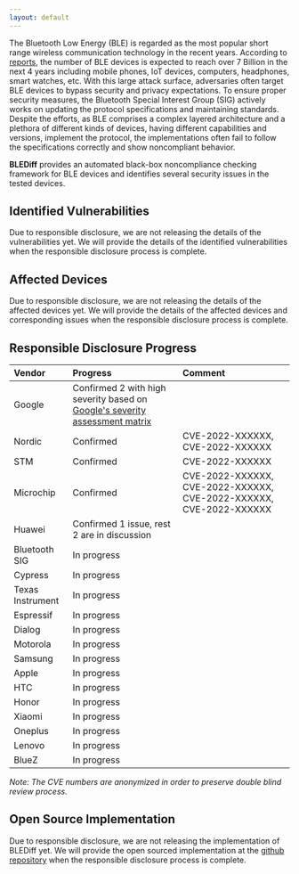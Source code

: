 ```yaml
---
layout: default
---
```


The Bluetooth Low Energy (BLE) is regarded as the most popular short range wireless communication technology in the recent years. According to [reports](https://www.bluetooth.com/2022-market-update/), the number of BLE devices is expected to reach over 7 Billion in the next 4 years including mobile phones, IoT devices, computers, headphones, smart watches, etc. With this large attack surface, adversaries often target BLE devices to bypass security and privacy expectations. To ensure proper security measures, the Bluetooth Special Interest Group (SIG) actively works on updating the protocol specifications and maintaining standards. Despite the efforts, as BLE comprises a complex layered architecture and a plethora of different kinds of devices, having different capabilities and versions, implement the protocol, the implementations often fail to follow the specifications correctly and show noncompliant behavior.  

**BLEDiff** provides an automated black-box noncompliance checking framework for BLE devices and identifies several security issues in the tested devices.

## Identified Vulnerabilities
Due to responsible disclosure, we are not releasing the details of the vulnerabilities yet. We will provide the details of the identified vulnerabilities when the responsible disclosure process is complete.

## Affected Devices
Due to responsible disclosure, we are not releasing the details of the affected devices yet. We will provide the details of the affected devices and corresponding issues when the responsible disclosure process is complete.

## Responsible Disclosure Progress

| Vendor           | Progress                                                         | Comment                          |
|:-----------------|:---------------------------------------------------------------- |:---------------------------------|
| Google           | Confirmed 2 with high severity based on <a href="https://source.android.com/docs/security/overview/updates-resources#severity"> Google's severity assessment matrix </a>           |                                  |
| Nordic           | Confirmed                                                        | CVE-2022-XXXXXX, CVE-2022-XXXXXX |
| STM              | Confirmed                                                        | CVE-2022-XXXXXX |
| Microchip        | Confirmed                                                        | CVE-2022-XXXXXX, CVE-2022-XXXXXX, CVE-2022-XXXXXX, CVE-2022-XXXXXX |
| Huawei           | Confirmed 1 issue, rest 2 are in discussion                      |                                  |
| Bluetooth SIG    | In progress                                                      |                                  |
| Cypress          | In progress                                                      |                                  |
| Texas Instrument | In progress                                                      |                                  |
| Espressif        | In progress                                                      |                                  |
| Dialog           | In progress                                                      |                                  |
| Motorola         | In progress                                                      |                                  |
| Samsung          | In progress                                                      |                                  |
| Apple            | In progress                                                      |                                  |
| HTC              | In progress                                                      |                                  |
| Honor            | In progress                                                      |                                  |
| Xiaomi           | In progress                                                      |                                  |
| Oneplus          | In progress                                                      |                                  |
| Lenovo           | In progress                                                      |                                  |
| BlueZ            | In progress                                                      |                                  |


_Note: The CVE numbers are anonymized in order to preserve double blind review process._


## Open Source Implementation
Due to responsible disclosure, we are not releasing the implementation of BLEDiff yet. We will provide the open sourced implementation at the [github repository](https://github.com/BLEDiff/BLEDiff) when the responsible disclosure process is complete.
